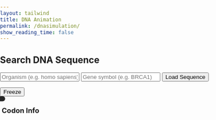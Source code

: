 ```yaml
---
layout: tailwind
title: DNA Animation
permalink: /dnasimulation/
show_reading_time: false
---
```


<head>
  <meta charset="UTF-8">
  <title>DNA Simulation</title>
  <meta name="viewport" content="width=device-width, initial-scale=1.0">
  <script src="https://cdn.tailwindcss.com"></script>
  <style>
    body, html {
      margin: 0;
      padding: 0;
      overflow: hidden;
    }
    .tooltip-box {
      position: absolute;
      color: white;
      padding: 6px 12px;
      border-radius: 6px;
      font-size: 0.8rem;
      pointer-events: none;
      z-index: 50;
      white-space: nowrap;
      transform: translate(-50%, -120%);
      box-shadow: 0 0 10px rgba(255,255,255,0.5);
      background-color: rgba(0, 0, 0, 0.85);
      transition: all 0.2s ease;
    }
    .codon-info {
      max-width: 320px;
      border-left: 4px solid white;
      transition: border-color 0.3s ease, box-shadow 0.3s ease;
    }
  </style>
</head>

<body class="bg-black text-white">

<!-- Form -->
<div class="absolute top-5 left-5 z-10 bg-gray-900 bg-opacity-80 p-4 rounded-xl shadow-lg">
  <h2 class="text-lg font-bold mb-2">Search DNA Sequence</h2>
  <input id="organismInput" type="text" placeholder="Organism (e.g. homo sapiens)"
         class="mb-2 p-2 rounded w-full text-black" />
  <input id="geneInput" type="text" placeholder="Gene symbol (e.g. BRCA1)"
         class="mb-2 p-2 rounded w-full text-black" />
  <button onclick="fetchSequence()"
          class="w-full bg-indigo-600 hover:bg-indigo-700 text-white p-2 rounded">Load Sequence</button>
  <p id="errorMessage" class="text-red-400 mt-2"></p>
</div>

<!-- Freeze Button -->
<div class="absolute bottom-10 left-10 z-10">
  <button id="freezeButton" onclick="toggleFreeze()"
          class="p-3 bg-gray-700 hover:bg-gray-800 text-white rounded-lg shadow-md transition duration-300">Freeze</button>
</div>

<!-- Canvas -->
<canvas id="dnaCanvas" class="absolute top-0 left-0 w-full h-full"></canvas>

<!-- Tooltip Overlay -->
<div id="tooltipContainer" class="absolute top-0 left-0 w-full h-full pointer-events-none z-20"></div>
<div id="customTooltip" class="tooltip-box hidden"></div>

<!-- Side Info Box -->
<div id="codonInfoBox" class="absolute top-[150px] right-5 bg-gray-900 bg-opacity-90 text-white p-5 rounded-xl shadow-xl z-30 codon-info hidden">
  <h3 class="text-lg font-bold mb-2" id="codonTitle">Codon Info</h3>
  <p id="codonDescription" class="text-sm leading-relaxed"></p>
</div>

<script>
  const canvas = document.getElementById('dnaCanvas');
  const ctx = canvas.getContext('2d');
  const WIDTH = window.innerWidth;
  const HEIGHT = window.innerHeight;
  canvas.width = WIDTH;
  canvas.height = HEIGHT;

  let isFrozen = false;
  let angleOffset = 0;
  const baseSpacing = 40;
  const amplitude = 100;
  const speed = 0.02;
  const complements = { 'A': 'T', 'T': 'A', 'C': 'G', 'G': 'C' };
  const baseColors = {
    'A': '#99ff99',
    'T': '#66b2ff',
    'C': '#ffff99',
    'G': '#ff6666'
  };

  const baseDescriptions = {
    'A': 'Adenine (Green)',
    'T': 'Thymine (Blue)',
    'C': 'Cytosine (Yellow)',
    'G': 'Guanine (Red)'
  };

  const fullDescriptions = {
    'A': 'DNA is composed of four nitrogenous bases: adenine, guanine, thymine, and cytosine, each with distinct structures and functions. Adenine (A) is a purine base characterized by a double-ring structure consisting of fused imidazole and pyrimidine rings. It pairs with thymine through two hydrogen bonds, contributing to the stability of the DNA double helix. Beyond its role in DNA, adenine is also found in essential biomolecules like ATP (adenosine triphosphate), NAD, and FAD, playing key roles in cellular energy transfer and enzymatic activity.',
    'T': 'thymine (T) is a pyrimidine base with a single six-membered ring and a methyl group at the fifth carbon. Thymine pairs with adenine via two hydrogen bonds and is unique to DNA, being replaced by uracil in RNA. The presence of the methyl group enhances DNA stability by protecting it from enzymatic degradation, making DNA more chemically stable than RNA.',
    'C': 'Cytosine is another pyrimidine, with an amino group at carbon 4 and a carbonyl group at carbon 2. It pairs with guanine through three hydrogen bonds, contributing to DNA’s structural strength. Cytosine is also notable for its role in epigenetic regulation, as it can be chemically modified through methylation to form 5-methylcytosine, which affects gene expression without altering the DNA sequence.',
    'G': 'Guanine (G) is the second purine base in DNA and shares a similar double-ring structure with adenine but differs in its functional groups. It forms three hydrogen bonds with cytosine, resulting in a stronger and more thermally stable base pair. Guanine is also involved in cellular signaling through its role in GTP (guanosine triphosphate) and influences gene regulation and DNA structural integrity.'
  };

  let currentSequence = 'ATCG'.repeat(50); // Default 200 bases

  const tooltipContainer = document.getElementById('tooltipContainer');
  const customTooltip = document.getElementById('customTooltip');
  const codonBox = document.getElementById('codonInfoBox');
  const codonTitle = document.getElementById('codonTitle');
  const codonDescription = document.getElementById('codonDescription');

  function toggleFreeze() {
    isFrozen = !isFrozen;
    document.getElementById('freezeButton').textContent = isFrozen ? 'Unfreeze' : 'Freeze';
  }

  function drawBasePairLine(x1, y, x2, y2) {
    ctx.strokeStyle = 'white';
    ctx.lineWidth = 4;
    ctx.beginPath();
    ctx.moveTo(x1, y);
    ctx.lineTo(x2, y2);
    ctx.stroke();
  }

  function updateTooltips() {
    tooltipContainer.innerHTML = '';
    const centerX = WIDTH / 2;

    for (let i = 0; i < currentSequence.length; i++) {
      const angle = i * 0.4 + angleOffset;
      const y = 100 + i * baseSpacing;
      const x1 = centerX + amplitude * Math.sin(angle);
      const x2 = centerX - amplitude * Math.sin(angle);

      const base1 = currentSequence[i];
      const base2 = complements[base1] || 'A';

      [[x1, base1], [x2, base2]].forEach(([x, base]) => {
        const dot = document.createElement('div');
        dot.style.position = 'absolute';
        dot.style.left = `${x - 10}px`;
        dot.style.top = `${y - 10}px`;
        dot.style.width = '20px';
        dot.style.height = '20px';
        dot.style.borderRadius = '50%';
        dot.style.pointerEvents = 'auto';
        dot.style.backgroundColor = 'rgba(255, 255, 255, 0.01)';
        dot.addEventListener('mouseenter', () => {
          const color = baseColors[base] || 'white';

          customTooltip.textContent = baseDescriptions[base] || base;
          customTooltip.style.left = `${x}px`;
          customTooltip.style.top = `${y}px`;
          customTooltip.style.boxShadow = `0 0 12px ${color}`;
          customTooltip.classList.remove('hidden');

          codonTitle.textContent = baseDescriptions[base];
          codonDescription.textContent = fullDescriptions[base];
          codonBox.style.borderColor = color;
          codonBox.style.boxShadow = `0 0 20px ${color}`;
          codonBox.classList.remove('hidden');
        });

        dot.addEventListener('mouseleave', () => {
          customTooltip.classList.add('hidden');
        });

        tooltipContainer.appendChild(dot);
      });
    }
  }

  function animateDNA() {
    ctx.clearRect(0, 0, WIDTH, HEIGHT);
    const centerX = WIDTH / 2;

    if (!isFrozen) {
      for (let i = 0; i < currentSequence.length; i++) {
        const angle = i * 0.4 + angleOffset;
        const y = 100 + i * baseSpacing;
        const x1 = centerX + amplitude * Math.sin(angle);
        const x2 = centerX - amplitude * Math.sin(angle);

        const base1 = currentSequence[i];
        const base2 = complements[base1] || 'A';

        drawBasePairLine(x1, y, x2, y);

        ctx.beginPath();
        ctx.arc(x1, y, 8, 0, Math.PI * 2);
        ctx.fillStyle = baseColors[base1] || 'gray';
        ctx.fill();

        ctx.beginPath();
        ctx.arc(x2, y, 8, 0, Math.PI * 2);
        ctx.fillStyle = baseColors[base2] || 'gray';
        ctx.fill();
      }

      updateTooltips();
      angleOffset += speed;
    }

    requestAnimationFrame(animateDNA);
  }

  async function fetchSequence() {
    const organism = document.getElementById('organismInput').value.trim();
    const gene = document.getElementById('geneInput').value.trim();
    const errorEl = document.getElementById('errorMessage');
    errorEl.textContent = "";

    if (!organism || !gene) {
      errorEl.textContent = "Please enter both organism and gene symbol.";
      return;
    }

    try {
      const response = await fetch('http://127.0.0.1:8504/sequence', {
        method: 'POST',
        headers: { 'Content-Type': 'application/json' },
        credentials: 'include',
        body: JSON.stringify({ organism, gene })
      });

      const result = await response.json();

      if (!response.ok) {
        throw new Error(result.error || "Unknown error");
      }

      currentSequence = result.sequence.slice(0, 200);
      angleOffset = 0;
    } catch (err) {
      errorEl.textContent = `Error: ${err.message}`;
    }
  }

  animateDNA();
</script>
</body>